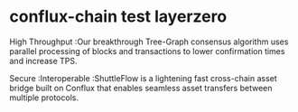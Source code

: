 # conflux-chain test layerzero
High Throughput :Our breakthrough Tree-Graph consensus algorithm uses parallel processing of blocks and transactions to lower confirmation times and increase TPS.

Secure :Interoperable :ShuttleFlow is a lightening fast cross-chain asset bridge built on Conflux that enables seamless asset transfers between multiple protocols.
